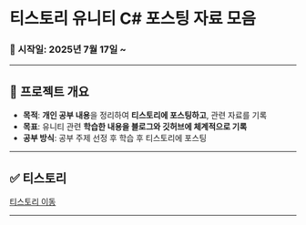 # 티스토리 유니티 C# 포스팅 자료 모음

### 📅 시작일: 2025년 7월 17일 ~

---

## 📌 프로젝트 개요
- **목적**: **개인 공부 내용**을 정리하여 **티스토리에 포스팅하고**, 관련 자료를 기록
- **목표**: 유니티 관련 **학습한 내용을 블로그와 깃허브에 체계적으로 기록**
- **공부 방식**: 공부 주제 선정 후 학습 후 티스토리에 포스팅

---

## ✅ 티스토리
[티스토리 이동](https://fridayfreebie.tistory.com/)

---

